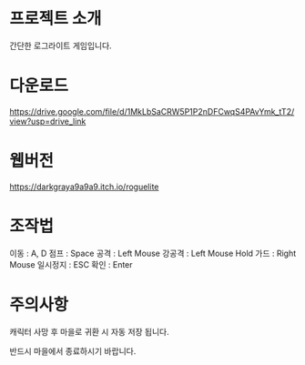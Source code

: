 # 프로젝트 소개

간단한 로그라이트 게임입니다.

# 다운로드

https://drive.google.com/file/d/1MkLbSaCRW5P1P2nDFCwqS4PAvYmk_tT2/view?usp=drive_link

# 웹버전

https://darkgraya9a9a9.itch.io/roguelite

# 조작법

이동 : A, D
점프 : Space
공격 : Left Mouse
강공격 : Left Mouse Hold
가드 : Right Mouse
일시정지 : ESC
확인 : Enter

# 주의사항

캐릭터 사망 후 마을로 귀환 시 자동 저장 됩니다.

반드시 마을에서 종료하시기 바랍니다.
